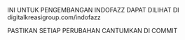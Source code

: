 INI UNTUK PENGEMBANGAN INDOFAZZ
DAPAT DILIHAT DI digitalkreasigroup.com/indofazz

PASTIKAN SETIAP PERUBAHAN CANTUMKAN DI COMMIT
